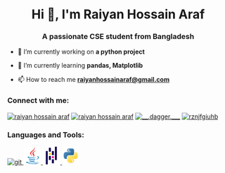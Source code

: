 <h1 align="center">Hi 👋, I'm Raiyan Hossain Araf</h1>
<h3 align="center">A passionate CSE student from Bangladesh</h3>

- 🔭 I’m currently working on **a python project**

- 🌱 I’m currently learning **pandas, Matplotlib**

- 📫 How to reach me **raiyanhossainaraf@gmail.com**

<h3 align="left">Connect with me:</h3>
<p align="left">
<a href="https://linkedin.com/in/raiyan-hossain-araf-aa918b332" target="blank"><img align="center" src="https://raw.githubusercontent.com/rahuldkjain/github-profile-readme-generator/master/src/images/icons/Social/linked-in-alt.svg" alt="raiyan hossain araf" height="30" width="40" /></a>
<a href="https://fb.com/rayianhossainaraf.araf" target="blank"><img align="center" src="https://raw.githubusercontent.com/rahuldkjain/github-profile-readme-generator/master/src/images/icons/Social/facebook.svg" alt="raiyan hossain araf" height="30" width="40" /></a>
<a href="https://instagram.com/__.dagger.___/" target="blank"><img align="center" src="https://raw.githubusercontent.com/rahuldkjain/github-profile-readme-generator/master/src/images/icons/Social/instagram.svg" alt="__.dagger.___" height="30" width="40" /></a>
<a href="https://www.leetcode.com/rznjfgiuhb" target="blank"><img align="center" src="https://raw.githubusercontent.com/rahuldkjain/github-profile-readme-generator/master/src/images/icons/Social/leet-code.svg" alt="rznjfgiuhb" height="30" width="40" /></a>
</p>

<h3 align="left">Languages and Tools:</h3>
<p align="left"> <a href="https://git-scm.com/" target="_blank" rel="noreferrer"> <img src="https://www.vectorlogo.zone/logos/git-scm/git-scm-icon.svg" alt="git" width="40" height="40"/> </a> <a href="https://www.java.com" target="_blank" rel="noreferrer"> <img src="https://raw.githubusercontent.com/devicons/devicon/master/icons/java/java-original.svg" alt="java" width="40" height="40"/> </a> <a href="https://pandas.pydata.org/" target="_blank" rel="noreferrer"> <img src="https://raw.githubusercontent.com/devicons/devicon/2ae2a900d2f041da66e950e4d48052658d850630/icons/pandas/pandas-original.svg" alt="pandas" width="40" height="40"/> </a> <a href="https://www.python.org" target="_blank" rel="noreferrer"> <img src="https://raw.githubusercontent.com/devicons/devicon/master/icons/python/python-original.svg" alt="python" width="40" height="40"/> </a> </p>
